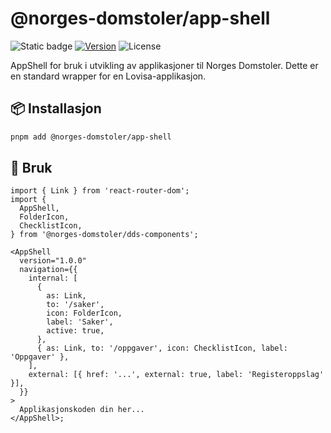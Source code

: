 # @norges-domstoler/app-shell

![Static badge](https://img.shields.io/badge/status-deprecated-red) [![Version](https://img.shields.io/npm/v/@norges-domstoler/app-shell)](https://www.npmjs.com/package/@norges-domstoler/app-shell) ![License](https://img.shields.io/npm/l/@norges-domstoler/app-shell)

AppShell for bruk i utvikling av applikasjoner til Norges Domstoler. Dette er en standard wrapper for en Lovisa-applikasjon.

## 📦 Installasjon

```sh
pnpm add @norges-domstoler/app-shell
```

## 🔨 Bruk

```tsx
import { Link } from 'react-router-dom';
import {
  AppShell,
  FolderIcon,
  ChecklistIcon,
} from '@norges-domstoler/dds-components';

<AppShell
  version="1.0.0"
  navigation={{
    internal: [
      {
        as: Link,
        to: '/saker',
        icon: FolderIcon,
        label: 'Saker',
        active: true,
      },
      { as: Link, to: '/oppgaver', icon: ChecklistIcon, label: 'Oppgaver' },
    ],
    external: [{ href: '...', external: true, label: 'Registeroppslag' }],
  }}
>
  Applikasjonskoden din her...
</AppShell>;
```
